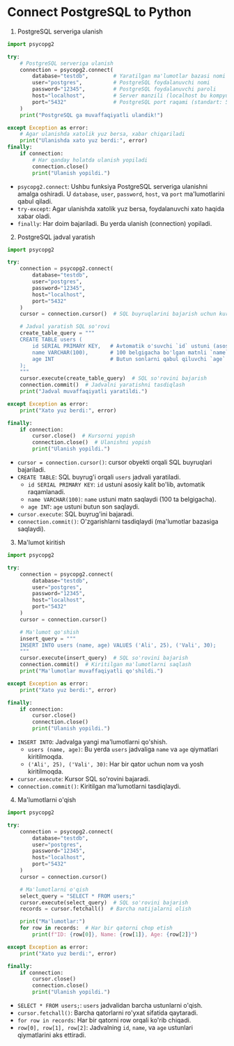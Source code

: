 # Connect PostgreSQL to Python

1. PostgreSQL serveriga ulanish

```python
import psycopg2

try:
    # PostgreSQL serveriga ulanish
    connection = psycopg2.connect(
        database="testdb",        # Yaratilgan ma'lumotlar bazasi nomi
        user="postgres",          # PostgreSQL foydalanuvchi nomi
        password="12345",         # PostgreSQL foydalanuvchi paroli
        host="localhost",         # Server manzili (localhost bu kompyuteringiz)
        port="5432"               # PostgreSQL port raqami (standart: 5432)
    )
    print("PostgreSQL ga muvaffaqiyatli ulandik!")

except Exception as error:
    # Agar ulanishda xatolik yuz bersa, xabar chiqariladi
    print("Ulanishda xato yuz berdi:", error)
finally:
    if connection:
        # Har qanday holatda ulanish yopiladi
        connection.close()
        print("Ulanish yopildi.")
```

- `psycopg2.connect`: Ushbu funksiya PostgreSQL serveriga ulanishni amalga oshiradi. U `database`, `user`, `password`, `host`, va `port` ma'lumotlarini qabul qiladi.
- `try-except`: Agar ulanishda xatolik yuz bersa, foydalanuvchi xato haqida xabar oladi.
- `finally`: Har doim bajariladi. Bu yerda ulanish (connection) yopiladi.

2. PostgreSQL jadval yaratish

```python
import psycopg2

try:
    connection = psycopg2.connect(
        database="testdb",
        user="postgres",
        password="12345",
        host="localhost",
        port="5432"
    )
    cursor = connection.cursor()  # SQL buyruqlarini bajarish uchun kursor yaratish

    # Jadval yaratish SQL so'rovi
    create_table_query = """
    CREATE TABLE users (
        id SERIAL PRIMARY KEY,   # Avtomatik o'suvchi `id` ustuni (asosiy kalit)
        name VARCHAR(100),       # 100 belgigacha bo'lgan matnli `name` ustuni
        age INT                  # Butun sonlarni qabul qiluvchi `age` ustuni
    );
    """
    cursor.execute(create_table_query)  # SQL so'rovini bajarish
    connection.commit()  # Jadvalni yaratishni tasdiqlash
    print("Jadval muvaffaqiyatli yaratildi.")

except Exception as error:
    print("Xato yuz berdi:", error)

finally:
    if connection:
        cursor.close()  # Kursorni yopish
        connection.close()  # Ulanishni yopish
        print("Ulanish yopildi.")
```
- `cursor = connection.cursor()`: cursor obyekti orqali SQL buyruqlari bajariladi.
- `CREATE TABLE`: SQL buyrug'i orqali `users` jadvali yaratiladi.
  - `id SERIAL PRIMARY KEY`: `id` ustuni asosiy kalit bo'lib, avtomatik raqamlanadi.
  - `name VARCHAR(100)`: `name` ustuni matn saqlaydi (100 ta belgigacha).
  - `age INT`: `age` ustuni butun son saqlaydi.
- `cursor.execute`: SQL buyrug'ini bajaradi.
- `connection.commit()`: O'zgarishlarni tasdiqlaydi (ma'lumotlar bazasiga saqlaydi).

3. Ma'lumot kiritish

```python
import psycopg2

try:
    connection = psycopg2.connect(
        database="testdb",
        user="postgres",
        password="12345",
        host="localhost",
        port="5432"
    )
    cursor = connection.cursor()

    # Ma'lumot qo'shish
    insert_query = """
    INSERT INTO users (name, age) VALUES ('Ali', 25), ('Vali', 30);
    """
    cursor.execute(insert_query)  # SQL so'rovini bajarish
    connection.commit()  # Kiritilgan ma'lumotlarni saqlash
    print("Ma'lumotlar muvaffaqiyatli qo'shildi.")

except Exception as error:
    print("Xato yuz berdi:", error)

finally:
    if connection:
        cursor.close()
        connection.close()
        print("Ulanish yopildi.")
```

- `INSERT INTO`: Jadvalga yangi ma'lumotlarni qo'shish.
  - `users (name, age)`: Bu yerda `users` jadvaliga `name` va `age` qiymatlari kiritilmoqda.
  - `('Ali', 25), ('Vali', 30)`: Har bir qator uchun nom va yosh kiritilmoqda.
- `cursor.execute`: Kursor SQL so'rovini bajaradi.
- `connection.commit()`: Kiritilgan ma'lumotlarni tasdiqlaydi.

4. Ma'lumotlarni o'qish

```python
import psycopg2

try:
    connection = psycopg2.connect(
        database="testdb",
        user="postgres",
        password="12345",
        host="localhost",
        port="5432"
    )
    cursor = connection.cursor()

    # Ma'lumotlarni o'qish
    select_query = "SELECT * FROM users;"
    cursor.execute(select_query)  # SQL so'rovini bajarish
    records = cursor.fetchall()  # Barcha natijalarni olish

    print("Ma'lumotlar:")
    for row in records:  # Har bir qatorni chop etish
        print(f"ID: {row[0]}, Name: {row[1]}, Age: {row[2]}")

except Exception as error:
    print("Xato yuz berdi:", error)

finally:
    if connection:
        cursor.close()
        connection.close()
        print("Ulanish yopildi.")
```

- `SELECT * FROM users;`: `users` jadvalidan barcha ustunlarni o'qish.
- `cursor.fetchall()`: Barcha qatorlarni ro'yxat sifatida qaytaradi.
- `for row in records`: Har bir qatorni row orqali ko'rib chiqadi.
- `row[0], row[1], row[2]`: Jadvalning `id`, `name`, va `age` ustunlari qiymatlarini aks ettiradi.